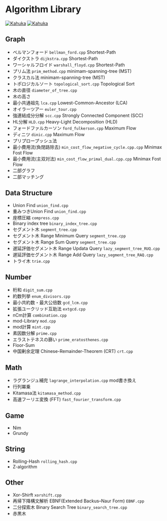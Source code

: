 # Algorithm Library

[![Kahuka](https://img.shields.io/endpoint?url=https%3A%2F%2Fatcoder-badges.now.sh%2Fapi%2Fatcoder%2Fjson%2FKahuka)](https://atcoder.jp/users/Kahuka)
[![Kahuka](https://img.shields.io/endpoint?url=https%3A%2F%2Fatcoder-badges.now.sh%2Fapi%2Fcodeforces%2Fjson%2FKahuka)](https://codeforces.com/profile/Kahuka)



## Graph
- ベルマンフォード   `bellman_ford.cpp`  Shortest-Path
- ダイクストラ   `dijkstra.cpp`  Shortest-Path
- ワーシャルフロイド  `warshall_floyd.cpp`  Shortest-Path
- プリム法   `prim_method.cpp` minimam-spanning-tree (MST)
- クラスカル法   minimam-spanning-tree (MST)
- トポロジカルソート `topological_sort.cpp` Topological Sort
- 木の直径 `diameter_of_tree.cpp`
- 木の高さ
- 最小共通祖先   `lca.cpp` Lowest-Common-Ancestor (LCA) 
- オイラーツアー `euler_tour.cpp`
- 強連結成分分解 `scc.cpp` Strongly Connected Component (SCC)
- HL分解 `HLD.cpp` Heavy-Light Decomposition (HLD)   
- フォードファルカーソン `ford_fulkerson.cpp` Maximum Flow 
- ディニツ `dinic.cpp` Maximum Flow 
- プリプロープッシュ法
- 最小費用流(負閉路除去) `min_cost_flow_negative_cycle.cpp.cpp` Minimax Fost Flow
- 最小費用流(主双対法) `min_cost_flow_primal_dual.cpp.cpp` Minimax Fost Flow
- 二部グラフ
- 二部マッチング



## Data Structure
- Union Find  `union_find.cpp`
- 重みつきUnion Find `union_find.cpp`
- 座標圧縮 `compress.cpp`
- Binary index tree `binary_index_tree.cpp`   
- セグメント木  `segment_tree.cpp`
- セグメント木 Range Minimum Query  `segment_tree.cpp`
- セグメント木 Range Sum Query  `segment_tree.cpp`
- 遅延評価セグメント木 Range Updata Query  `lazy_segment_tree_RUQ.cpp`
- 遅延評価セグメント木 Range Add Query  `lazy_segment_tree_RAQ.cpp`
- トライ木 `trie.cpp`


## Number
- 桁和 `digit_sum.cpp`  
- 約数列挙  `enum_divisors.cpp`  
- 最小共約数・最大公倍数  `gcd_lcm.cpp`  
- 拡張ユークリッド互助法 `extgcd.cpp`  
- nCm計算 `combination.cpp`
- mod-Library  `mod.cpp`
- mod計算 `mint.cpp`
- 素因数分解  `prime.cpp`  
- エラストテネスの篩い `prime_eratosthenes.cpp`
- Floor-Sum
- 中国剰余定理 Chinese-Remainder-Theorem (CRT) `crt.cpp`  



## Math
- ラグランジュ補完 `lagrange_interpolation.cpp` mod書き換え
- 行列冪乗
- Kitamasa法 `kitamasa_method.cpp`
- 高速フーリエ変換 (FFT) `fast_fourier_transform.cpp`



## Game
- Nim
- Grundy



## String
- Rolling-Hash `rolling_hash.cpp`
- Z-algorithm



## Other
- Xor-Shirft `xorshift.cpp`
- 再帰下降構文解析 EBNF(Extended Backus–Naur Form) `EBNF.cpp`
- 二分探索木 Binary Search Tree `binary_search_tree.cpp`
- 赤黒木
